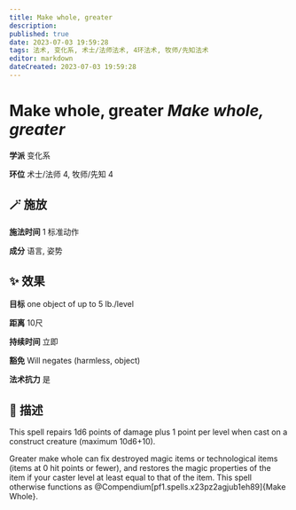 ```yaml
---
title: Make whole, greater
description: 
published: true
date: 2023-07-03 19:59:28
tags: 法术, 变化系, 术士/法师法术, 4环法术, 牧师/先知法术
editor: markdown
dateCreated: 2023-07-03 19:59:28
---
```


# **Make whole, greater** *Make whole, greater*

**学派** 变化系 

**环位** 术士/法师 4, 牧师/先知 4

## 🪄 施放

**施法时间** 1 标准动作

**成分** 语言, 姿势

## ✨ 效果 

**目标** one object of up to 5 lb./level 

**距离** 10尺  

**持续时间** 立即 

**豁免** Will negates (harmless, object)

**法术抗力** 是

## 📖 描述

This spell repairs 1d6 points of damage plus 1 point per level when cast on a construct creature (maximum 10d6+10).

Greater make whole can fix destroyed magic items or technological items (items at 0 hit points or fewer), and restores the magic properties of the item if your caster level at least equal to that of the item. This spell otherwise functions as @Compendium[pf1.spells.x23pz2agjub1eh89]{Make Whole}.
    
